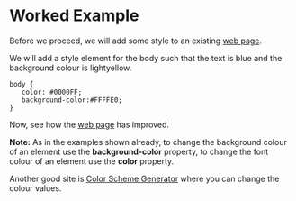 
# Worked Example
Before we proceed, we will add some style to an existing <a href="archives/Class Htmls/class1.htm" target = "_blank">web page</a>.

We will add a style element for the body such that the text is blue and the background colour is lightyellow.
~~~
body {
   color: #0000FF;
   background-color:#FFFFE0;
}
~~~

Now, see how the <a href="archives/Class Htmls/class1a.htm"  target = "_blank">web page</a> has improved.

**Note:** As in the examples shown already, to change the background colour of an element use the **background-color** property, to change the font colour of an element use the **color** property.

Another good site is <a href = "http://www.generateit.net/color-schemes/index.php" target="_blank">Color Scheme Generator</a> where you can change the colour values.</p>
